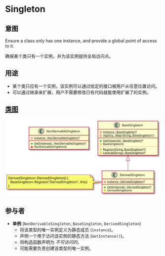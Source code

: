 # Singleton

## 意图
Ensure a class only has one instance, and provide a global point of access to it.

确保某个类只有一个实例，并为该实例提供全局访问点。

## 用途
- 某个类只应有一个实例，该实例可以通过给定的接口被用户从任意位置访问。
- 可以通过继承来扩展，用户不需要修改已有代码就能使用扩展了的实例。

## [类图](./Class.txt)
![](./Class.svg)

## 参与者
- **单例** (`NonDerivableSingleton`, `BaseSingleton`, `DerivedSingleton`)
  - 将该类型的唯一实例定义为静态成员 (`instance`)。
  - 声明一个用于访问该实例的静态方法 (`GetInstance()`)。
  - 将构造函数声明为 *不可访问的*。
  - 可能需要负责创建该类型的唯一实例。
